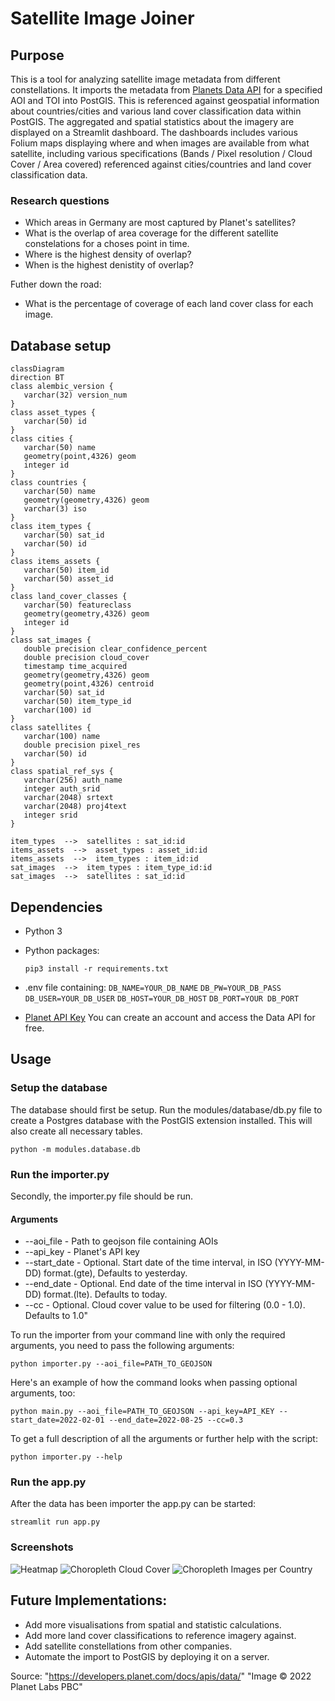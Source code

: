 # Satellite Image Joiner

## Purpose
This is a tool for analyzing satellite image metadata from different constellations. It imports the metadata from [Planets Data API](https://developers.planet.com/docs/apis/data/) for a specified AOI and TOI into PostGIS. This is referenced against geospatial information about countries/cities and various land cover classification data within PostGIS. 
The aggregated and spatial statistics about the imagery are displayed on a Streamlit dashboard.  The dashboards includes various Folium maps displaying where and when images are available from what satellite, including various specifications (Bands / Pixel resolution / Cloud Cover / Area covered) referenced against cities/countries and land cover classification data. 

### Research questions
* Which areas in Germany are most captured by Planet's satellites?
* What is the overlap of area coverage for the different satellite constelations for a choses point in time.
* Where is the highest density of overlap?
* When is the highest denistity of overlap?

Futher down the road:
* What is the percentage of coverage of each land cover class for each image.

## Database setup
```mermaid
classDiagram
direction BT
class alembic_version {
   varchar(32) version_num
}
class asset_types {
   varchar(50) id
}
class cities {
   varchar(50) name
   geometry(point,4326) geom
   integer id
}
class countries {
   varchar(50) name
   geometry(geometry,4326) geom
   varchar(3) iso
}
class item_types {
   varchar(50) sat_id
   varchar(50) id
}
class items_assets {
   varchar(50) item_id
   varchar(50) asset_id
}
class land_cover_classes {
   varchar(50) featureclass
   geometry(geometry,4326) geom
   integer id
}
class sat_images {
   double precision clear_confidence_percent
   double precision cloud_cover
   timestamp time_acquired
   geometry(geometry,4326) geom
   geometry(point,4326) centroid
   varchar(50) sat_id
   varchar(50) item_type_id
   varchar(100) id
}
class satellites {
   varchar(100) name
   double precision pixel_res
   varchar(50) id
}
class spatial_ref_sys {
   varchar(256) auth_name
   integer auth_srid
   varchar(2048) srtext
   varchar(2048) proj4text
   integer srid
}

item_types  -->  satellites : sat_id:id
items_assets  -->  asset_types : asset_id:id
items_assets  -->  item_types : item_id:id
sat_images  -->  item_types : item_type_id:id
sat_images  -->  satellites : sat_id:id

```

## Dependencies

* Python 3
* Python packages:

      pip3 install -r requirements.txt

* .env file containing:
```DB_NAME=YOUR_DB_NAME```
```DB_PW=YOUR_DB_PASS```
```DB_USER=YOUR_DB_USER```
```DB_HOST=YOUR_DB_HOST```
```DB_PORT=YOUR DB_PORT```


* [Planet API Key](https://www.planet.com/account/#/user-settings) 
You can create an account and access the Data API for free.

## Usage

### Setup the database
The database should first be setup.
Run the modules/database/db.py file to create a Postgres database with the PostGIS extension installed. 
This will also create all necessary tables.
```
python -m modules.database.db
```

### Run the importer.py
Secondly, the importer.py file should be run.

#### Arguments 
* --aoi_file -  Path to geojson file containing AOIs
* --api_key - Planet's API key
* --start_date - Optional. Start date of the time interval, in ISO (YYYY-MM-DD) format.(gte), Defaults to yesterday.
* --end_date - Optional. End date of the time interval in ISO (YYYY-MM-DD) format.(lte). Defaults to today.
* --cc - Optional. Cloud cover value to be used for filtering (0.0 - 1.0). Defaults to 1.0"

To run the importer from your command line with only the required arguments, you need to pass the following arguments:

```
python importer.py --aoi_file=PATH_TO_GEOJSON
```

Here's an example of how the command looks when passing optional arguments, too:

```
python main.py --aoi_file=PATH_TO_GEOJSON --api_key=API_KEY --start_date=2022-02-01 --end_date=2022-08-25 --cc=0.3
```

To get a full description of all the arguments or further help with the script:

```
python importer.py --help
```

### Run the app.py
After the data has been importer the app.py can be started:

```
streamlit run app.py
```

### Screenshots

![Heatmap](https://github.com/marcleerink/sat_img_joiner/blob/main/app_screenshots/Screenshot%202022-10-15%20at%2013.30.56.png)
![Choropleth Cloud Cover](https://github.com/marcleerink/sat_img_joiner/blob/main/app_screenshots/Screenshot%202022-10-15%20at%2013.48.20.png)
![Choropleth Images per Country](https://github.com/marcleerink/sat_img_joiner/blob/main/app_screenshots/Screenshot%202022-10-15%20at%2013.50.50.png)

## Future Implementations:
- Add more visualisations from spatial and statistic calculations.
- Add more land cover classifications to reference imagery against.
- Add satellite constellations from other companies.
- Automate the import to PostGIS by deploying it on a server.


Source: "https://developers.planet.com/docs/apis/data/"
"Image © 2022 Planet Labs PBC"